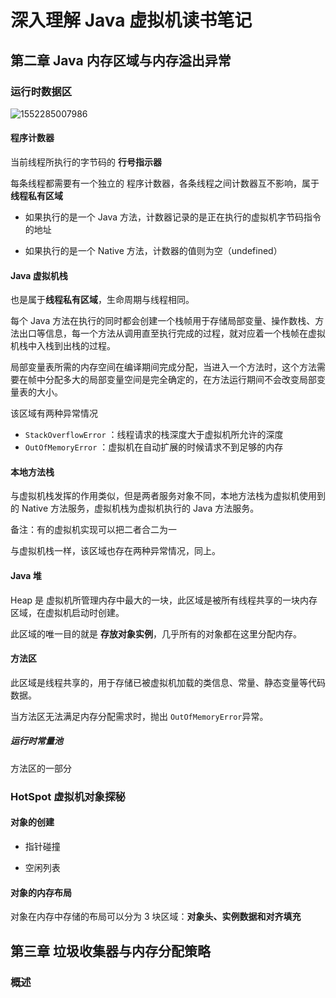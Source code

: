 # 深入理解 Java 虚拟机读书笔记

## 第二章  Java 内存区域与内存溢出异常

### 运行时数据区

![1552285007986](assets/1552285007986.png)

#### 程序计数器

当前线程所执行的字节码的 **行号指示器**

每条线程都需要有一个独立的 程序计数器，各条线程之间计数器互不影响，属于**线程私有区域**

* 如果执行的是一个 Java 方法，计数器记录的是正在执行的虚拟机字节码指令的地址

* 如果执行的是一个 Native 方法，计数器的值则为空（undefined）

#### Java 虚拟机栈

也是属于**线程私有区域**，生命周期与线程相同。

每个 Java 方法在执行的同时都会创建一个栈帧用于存储局部变量、操作数栈、方法出口等信息，每一个方法从调用直至执行完成的过程，就对应着一个栈帧在虚拟机栈中入栈到出栈的过程。

局部变量表所需的内存空间在编译期间完成分配，当进入一个方法时，这个方法需要在帧中分配多大的局部变量空间是完全确定的，在方法运行期间不会改变局部变量表的大小。

该区域有两种异常情况

* `StackOverflowError` ：线程请求的栈深度大于虚拟机所允许的深度 
* `OutOfMemoryError` ：虚拟机在自动扩展的时候请求不到足够的内存

#### 本地方法栈

与虚拟机栈发挥的作用类似，但是两者服务对象不同，本地方法栈为虚拟机使用到的 Native 方法服务，虚拟机栈为虚拟机执行的 Java 方法服务。

备注：有的虚拟机实现可以把二者合二为一

与虚拟机栈一样，该区域也存在两种异常情况，同上。

#### Java 堆

Heap 是 虚拟机所管理内存中最大的一块，此区域是被所有线程共享的一块内存区域，在虚拟机启动时创建。

此区域的唯一目的就是 **存放对象实例**，几乎所有的对象都在这里分配内存。

#### 方法区

此区域是线程共享的，用于存储已被虚拟机加载的类信息、常量、静态变量等代码数据。

当方法区无法满足内存分配需求时，抛出 `OutOfMemoryError`异常。

##### 运行时常量池

方法区的一部分

### HotSpot 虚拟机对象探秘

#### 对象的创建

* 指针碰撞

* 空闲列表

#### 对象的内存布局

对象在内存中存储的布局可以分为 3 块区域：**对象头、实例数据和对齐填充**

## 第三章 垃圾收集器与内存分配策略

### 概述

